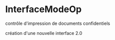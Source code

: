 # InterfaceModeOp
contrôle d'impression de documents confidentiels

création d'une nouvelle interface 2.0


